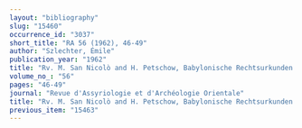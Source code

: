 ```yaml
---
layout: "bibliography"
slug: "15460"
occurrence_id: "3037"
short_title: "RA 56 (1962), 46-49"
author: "Szlechter, Émile"
publication_year: "1962"
title: "Rv. M. San Nicolò and H. Petschow, Babylonische Rechtsurkunden aus dem 6. Jahrhundert v. Chr. (1960)"
volume_no_: "56"
pages: "46-49"
journal: "Revue d'Assyriologie et d'Archéologie Orientale"
title: "Rv. M. San Nicolò and H. Petschow, Babylonische Rechtsurkunden aus dem 6. Jahrhundert v. Chr. (1960)"
previous_item: "15463"
---
```

